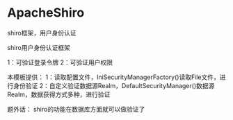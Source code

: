 # ApacheShiro
shiro框架，用户身份认证

shiro用户身份认证框架

1：可验证登录令牌
2：可验证用户权限

本模板提供：
1：读取配置文件，IniSecurityManagerFactory()读取File文件，进行身份验证
2：自定义验证数据源Realm，DefaultSecurityManager()数据源Realm，数据获得方式多种，进行验证

题外话：
shiro的功能在数据库方面就可以做验证了
